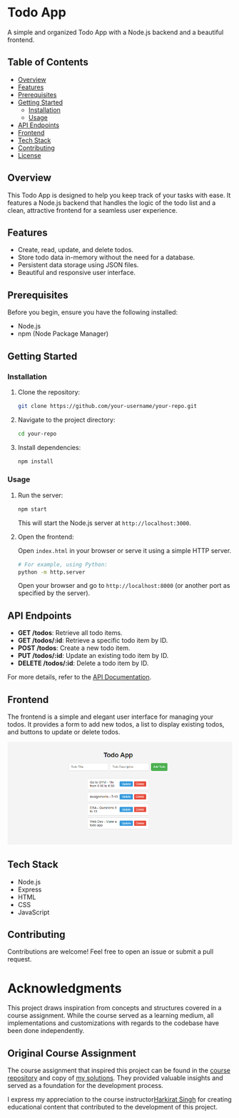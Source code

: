 # Todo App

A simple and organized Todo App with a Node.js backend and a beautiful frontend.

## Table of Contents

- [Overview](#overview)
- [Features](#features)
- [Prerequisites](#prerequisites)
- [Getting Started](#getting-started)
  - [Installation](#installation)
  - [Usage](#usage)
- [API Endpoints](#api-endpoints)
- [Frontend](#frontend)
- [Tech Stack](#tech-stack)
- [Contributing](#contributing)
- [License](#license)

## Overview

This Todo App is designed to help you keep track of your tasks with ease. It features a Node.js backend that handles the logic of the todo list and a clean, attractive frontend for a seamless user experience.

## Features

- Create, read, update, and delete todos.
- Store todo data in-memory without the need for a database.
- Persistent data storage using JSON files.
- Beautiful and responsive user interface.

## Prerequisites

Before you begin, ensure you have the following installed:

- Node.js
- npm (Node Package Manager)

## Getting Started

### Installation

1. Clone the repository:

   ```bash
   git clone https://github.com/your-username/your-repo.git
   ```

2. Navigate to the project directory:

   ```bash
   cd your-repo
   ```

3. Install dependencies:

   ```bash
   npm install
   ```

### Usage

1. Run the server:

   ```bash
   npm start
   ```

   This will start the Node.js server at `http://localhost:3000`.

2. Open the frontend:

   Open `index.html` in your browser or serve it using a simple HTTP server.

   ```bash
   # For example, using Python:
   python -m http.server
   ```

   Open your browser and go to `http://localhost:8000` (or another port as specified by the server).

## API Endpoints

- **GET /todos**: Retrieve all todo items.
- **GET /todos/:id**: Retrieve a specific todo item by ID.
- **POST /todos**: Create a new todo item.
- **PUT /todos/:id**: Update an existing todo item by ID.
- **DELETE /todos/:id**: Delete a todo item by ID.

For more details, refer to the [API Documentation](#).

## Frontend

The frontend is a simple and elegant user interface for managing your todos. It provides a form to add new todos, a list to display existing todos, and buttons to update or delete todos.

![Todo App Screenshot](./screenshot.png)

## Tech Stack

- Node.js
- Express
- HTML
- CSS
- JavaScript

## Contributing

Contributions are welcome! Feel free to open an issue or submit a pull request.

# Acknowledgments

This project draws inspiration from concepts and structures covered in a course assignment. While the course served as a learning medium, all implementations and customizations with regards to the codebase have been done independently.

## Original Course Assignment

The course assignment that inspired this project can be found in the [course repository](https://github.com/100xDevs-hkirat/all-assignments/tree/main/week-3/04-course-app-hard) and copy of [my solutions](https://github.com/GENIUS-Aafaque/HKirat-FullStack/tree/main/week-3/04-course-app-hard). They provided valuable insights and served as a foundation for the development process.

I express my appreciation to the course instructor[Harkirat Singh](https://github.com/100xDevs-hkirat) for creating educational content that contributed to the development of this project.

